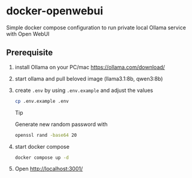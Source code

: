 # docker-openwebui

Simple docker compose configuration to run private local Ollama service with Open WebUI

## Prerequisite

1.  install Ollama on your PC/mac <https://ollama.com/download/>
2.  start ollama and pull beloved image (llama3.1:8b, qwen3:8b)
3.  create `.env` by using `.env.example` and adjust the values

    ```sh
    cp .env.example .env
    ```

    > [!TIP]
    > Generate new random password with
    >
    > ```sh
    > openssl rand -base64 20
    > ```

4.  start docker compose

    ```sh
    docker compose up -d
    ```

5.  Open <http://localhost:3001/>
